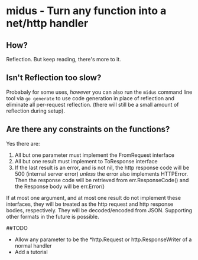 # midus - Turn any function into a net/http handler

## How?
Reflection. But keep reading, there's more to it.

## Isn't Reflection too slow?
Probabaly for some uses, *however* you can also run the
`midus` command line tool via `go generate` to use code
generation in place of reflection and  eliminate all
per-request reflection. (there will still be a small amount
of reflection during setup).

## Are there any constraints on the functions?
Yes there are:

1. All but one parameter must implement the FromRequest
   interface
2. All but one result must implement to ToResponse interface
3. If the last result is an error, and is not nil, the http
   response code will be 500 (internal server error)
   *unless* the error also implements HTTPError. Then the
   response code will be retrieved from err.ResponseCode()
   and the Response body will be err.Error()

If at most one argument, and at most one result do not
implement these interfaces, they will be treated as the http
request and http response bodies, respectively. They will be
decoded/encoded from JSON. Supporting other formats in the
future is possible.

##TODO
- Allow any parameter to be the *http.Request or
  http.ResponseWriter of a normal handler
- Add a tutorial
